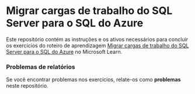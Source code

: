 # Migrar cargas de trabalho do SQL Server para o SQL do Azure

Este repositório contém as instruções e os ativos necessários para concluir os exercícios do roteiro de aprendizagem [Migrar cargas de trabalho do SQL Server para o SQL do Azure](https://learn.microsoft.com/training/paths/migrate-sql-workloads-azure/) no Microsoft Learn.

### Problemas de relatórios

Se você encontrar problemas nos exercícios, relate-os como **problemas** neste repositório.